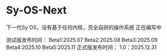 # Sy-OS-Next
下一代Sy OS，没有基于任何内核，完全自研的操作系统
正在编写中

测试版发布时间：
Beta1:2025.07
Beta2:2025.08
Beta3:2025.09
Beta4:2025.10
Beta5:2025.11
正式版发布时间：
1.0：2025.12.31
